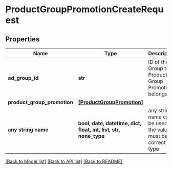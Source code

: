 # ProductGroupPromotionCreateRequest


## Properties
Name | Type | Description | Notes
------------ | ------------- | ------------- | -------------
**ad_group_id** | **str** | ID of the Ad Group the Product Group Promotion belongs to. | 
**product_group_promotion** | [**[ProductGroupPromotion]**](ProductGroupPromotion.md) |  | 
**any string name** | **bool, date, datetime, dict, float, int, list, str, none_type** | any string name can be used but the value must be the correct type | [optional]

[[Back to Model list]](../README.md#documentation-for-models) [[Back to API list]](../README.md#documentation-for-api-endpoints) [[Back to README]](../README.md)


